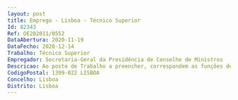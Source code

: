```yaml
--- 
layout: post
title: Emprego - Lisboa - Técnico Superior
Id: 82343
Ref: OE202011/0552
DataAbertura: 2020-11-19
DataFecho: 2020-12-14
Trabalho: Técnico Superior
Empregador: Secretaria-Geral da Presidência de Conselho de Ministros
Descricao: Ao posto de Trabalho a preencher, correspondem as funções de gestor.O gestor integra funcionalmente a área financeira, i.e. a Direção de Serviços Financeiros e tem como missão conhecer e acompanhar os gabinetes e entidades à sua gestão, assumindo se como a primeira linha de contacto com os interlocutores operacionais das respetivas entidades, garantindo todos os registos contabilísticos em sistema.Para o efeito, é expectável que o gestor conheça não apenas a realidade orçamental, a todo o momento, das entidades à sua gestão, mas também os respetivos documentos previsionais e estratégicos de modo a compreender e acomodar as especificidades das entidades e gabinetes ao seu cuidado.De igual modo, em estreita articulação com o responsável da equipa que integra, o gestor é o primeiro responsável por garantir a celeridade, tempestividade e correção dos registos orçamentais. Para o efeito, assumem particular relevância o tempo de emissão dos cabimentos, o tempo de registo e pagamento de faturas, a preparação e negociação das propostas de alteração orçamental e a produção de informação de suporte ao acompanhamento dos respetivos orçamentos, enquanto fatores chave da satisfação das entidades apoiadas e consequentemente do sucesso do modelo de serviços partilhados da Presidência do Conselho de Ministros.Por último, na qualidade de primeiros conhecedores da realidade operacional e dos respetivos pontos fortes e constrangimentos do modelo em vigor, o gestor assume um papel determinante na construção de soluções de fundo que garantam a evolução dos padrões de desempenho da equipa, bem como o desenho de rotinas e automatismos que permitam verificar ganhos de qualidade de vida dos próprios. O gestor mais do que um executante, é um dinamizador da melhoria contínua dos processos em que intervém.
CodigoPostal: 1399-022 LISBOA
Concelho: Lisboa
Distrito: Lisboa
--- 
```

